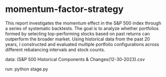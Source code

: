 # momentum-factor-strategy

This report investigates the momentum effect in the S&P 500 index through a series of systematic backtests. The goal is to analyze whether portfolios formed by selecting top-performing stocks based on past returns can outperform the broader market. Using historical data from the past 20 years, I constructed and evaluated multiple portfolio configurations across different rebalancing intervals and stock counts. 

data: (S&P 500 Historical Components & Changes(12-30-2023).csv

run: python stage.py
